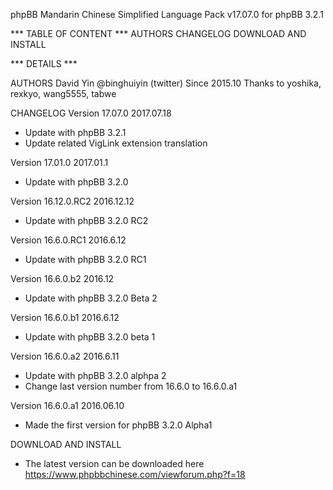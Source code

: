 phpBB Mandarin Chinese Simplified Language Pack v17.07.0
for phpBB 3.2.1 

*** TABLE OF CONTENT ***
AUTHORS
CHANGELOG
DOWNLOAD AND INSTALL


*** DETAILS ***

AUTHORS
David Yin @binghuiyin (twitter) Since 2015.10
Thanks to yoshika, rexkyo, wang5555, tabwe

CHANGELOG
Version 17.07.0
2017.07.18
* Update with phpBB 3.2.1
* Update related VigLink extension translation

Version 17.01.0
2017.01.1
* Update with phpBB  3.2.0

Version 16.12.0.RC2
2016.12.12
* Update with phpBB  3.2.0 RC2

Version 16.6.0.RC1
2016.6.12
* Update with phpBB  3.2.0 RC1

Version 16.6.0.b2
2016.12
* Update with phpBB 3.2.0 Beta 2

Version 16.6.0.b1
2016.6.12
* Update with phpBB 3.2.0 beta 1

Version 16.6.0.a2
2016.6.11
* Update with phpBB 3.2.0 alphpa 2
* Change last version number from 16.6.0 to 16.6.0.a1

Version 16.6.0.a1
2016.06.10
* Made the first version for phpBB 3.2.0 Alpha1




DOWNLOAD AND INSTALL
* The latest version can be downloaded here
https://www.phpbbchinese.com/viewforum.php?f=18



